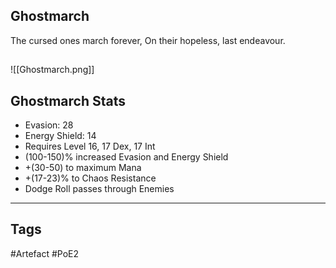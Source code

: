 ## Ghostmarch
The cursed ones march forever,
On their hopeless, last endeavour.
##
![[Ghostmarch.png]]
## Ghostmarch Stats
- Evasion: 28
- Energy Shield: 14
- Requires Level 16, 17 Dex, 17 Int
- (100-150)% increased Evasion and Energy Shield
- +(30-50) to maximum Mana
- +(17-23)% to Chaos Resistance
- Dodge Roll passes through Enemies


---
## Tags
#Artefact
#PoE2
